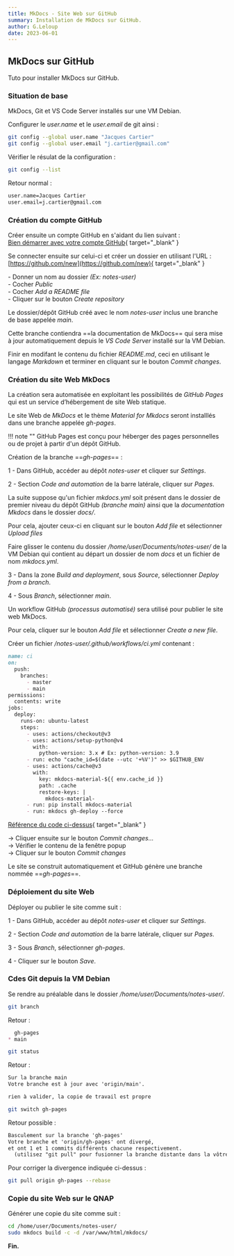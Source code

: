 ```yaml
---
title: MkDocs - Site Web sur GitHub
summary: Installation de MkDocs sur GitHub.
author: G.Leloup
date: 2023-06-01
---
```


## MkDocs sur GitHub

Tuto pour installer MkDocs sur GitHub.

### Situation de base

MkDocs, Git et VS Code Server installés sur une VM Debian.

Configurer le _user.name_ et le _user.email_ de git ainsi :

```bash
git config --global user.name "Jacques Cartier"
git config --global user.email "j.cartier@gmail.com"
```

Vérifier le résulat de la configuration :

```bash
git config --list
```

Retour normal :

```markdown
user.name=Jacques Cartier
user.email=j.cartier@gmail.com
```

### Création du compte GitHub

Créer ensuite un compte GitHub en s'aidant du lien suivant :  
[Bien démarrer avec votre compte GitHub](https://docs.github.com/fr/get-started/onboarding/getting-started-with-your-github-account){ target="_blank" }

Se connecter ensuite sur celui-ci et créer un dossier en utilisant l'URL : [https://github.com/new](https://github.com/new){ target="_blank" }

\- Donner un nom au dossier _(Ex: notes-user)_  
\- Cocher _Public_  
\- Cocher _Add a README file_  
\- Cliquer sur le bouton _Create repository_

Le dossier/dépôt GitHub créé avec le nom _notes-user_ inclus une branche de base appelée _main_.

Cette branche contiendra ==la documentation de MkDocs== qui sera mise à jour automatiquement depuis le _VS Code Server_ installé sur la VM Debian.

Finir en modifant le contenu du fichier _README.md_, ceci en utilisant le langage _Markdown_ et terminer en cliquant sur le bouton _Commit changes_.

### Création du site Web MkDocs

La création sera automatisée en exploitant les possibilités de _GitHub Pages_ qui est un service d’hébergement de site Web statique.

Le site Web de _MkDocs_ et le thème _Material for Mkdocs_ seront installlés dans une branche appelée _gh-pages_.

!!! note ""
    GitHub Pages est conçu pour héberger des pages personnelles ou de projet à partir d'un dépôt GitHub.

Création de la branche ==_gh-pages_== :

1 - Dans GitHub, accéder au dépôt _notes-user_ et cliquer sur _Settings_.

2 - Section _Code and automation_ de la barre latérale, cliquer sur _Pages_.

La suite suppose qu'un fichier _mkdocs.yml_ soit présent dans le dossier de premier niveau du dépôt GitHub _(branche main)_ ainsi que la _documentation Mkdocs_ dans le dossier _docs/_.

Pour cela, ajouter ceux-ci en cliquant sur le bouton _Add file_ et sélectionner _Upload files_

Faire glisser le contenu du dossier _/home/user/Documents/notes-user/_ de la VM Debian qui contient au départ un dossier de nom _docs_ et un fichier de nom _mkdocs.yml_.

3 - Dans la zone _Build and deployment_, sous _Source_, sélectionner _Deploy from a branch_.

4 - Sous _Branch_, sélectionner _main_.

Un workflow GitHub _(processus automatisé)_ sera utilisé pour publier le site web MkDocs.

Pour cela, cliquer sur le bouton _Add file_ et sélectionner _Create a new file_.

Créer un fichier _/notes-user/.github/workflows/ci.yml_ contenant :

```markdown
name: ci 
on:
  push:
    branches:
      - master 
      - main
permissions:
  contents: write
jobs:
  deploy:
    runs-on: ubuntu-latest
    steps:
      - uses: actions/checkout@v3
      - uses: actions/setup-python@v4
        with:
          python-version: 3.x # Ex: python-version: 3.9
      - run: echo "cache_id=$(date --utc '+%V')" >> $GITHUB_ENV 
      - uses: actions/cache@v3
        with:
          key: mkdocs-material-${{ env.cache_id }}
          path: .cache
          restore-keys: |
            mkdocs-material-
      - run: pip install mkdocs-material 
      - run: mkdocs gh-deploy --force
```

[Référence du code ci-dessus](https://squidfunk.github.io/mkdocs-material/publishing-your-site/){ target="_blank" }

-> Cliquer ensuite sur le bouton _Commit changes..._  
-> Vérifier le contenu de la fenêtre popup  
-> Cliquer sur le bouton _Commit changes_

Le site se construit automatiquement et GitHub génère une branche nommée ==_gh-pages_==.

### Déploiement du site Web

Déployer ou publier le site comme suit :

1 - Dans GitHub, accéder au dépôt _notes-user_ et cliquer sur _Settings_.

2 - Section _Code and automation_ de la barre latérale, cliquer sur _Pages_.

3 - Sous _Branch_, sélectionner _gh-pages_.

4 - Cliquer sur le bouton _Save_.

### Cdes Git depuis la VM Debian

Se rendre au préalable dans le dossier _/home/user/Documents/notes-user/_.

```bash
git branch
```

Retour :

```markdown
  gh-pages
* main
```

```bash
git status
```

Retour :

```markdown
Sur la branche main
Votre branche est à jour avec 'origin/main'.

rien à valider, la copie de travail est propre
```

```bash
git switch gh-pages
```

Retour possible :

```markdown
Basculement sur la branche 'gh-pages'
Votre branche et 'origin/gh-pages' ont divergé,
et ont 1 et 1 commits différents chacune respectivement.
  (utilisez "git pull" pour fusionner la branche distante dans la vôtre)
```

Pour corriger la divergence indiquée ci-dessus :

```bash
git pull origin gh-pages --rebase
```

### Copie du site Web sur le QNAP

Générer une copie du site comme suit :

```bash
cd /home/user/Documents/notes-user/
sudo mkdocs build -c -d /var/www/html/mkdocs/
```

**Fin.**
